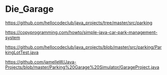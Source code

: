 # Die_Garage

https://github.com/hellocodeclub/java_projects/tree/master/src/parking

https://copyprogramming.com/howto/simple-java-car-park-management-system

https://github.com/hellocodeclub/java_projects/blob/master/src/parking/ParkingLotTest.java

https://github.com/jamelleW/Java-Projects/blob/master/Parking%20Garage%20Simulator/GarageProject.java
